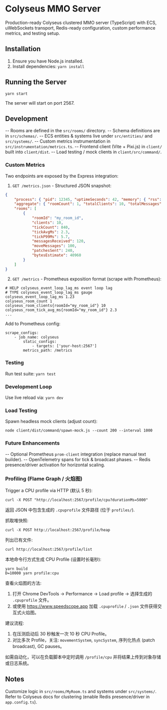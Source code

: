 # Colyseus MMO Server

Production-ready Colyseus clustered MMO server (TypeScript) with ECS, uWebSockets transport, Redis-ready configuration, custom performance metrics, and testing setup.

## Installation

1. Ensure you have Node.js installed.
2. Install dependencies: `yarn install`

## Running the Server

`yarn start`

The server will start on port 2567.

## Development

-- Rooms are defined in the `src/rooms/` directory.
-- Schema definitions are in `src/schemas/`.
-- ECS entities & systems live under `src/entities/` and `src/systems/`.
-- Custom metrics instrumentation in `src/instrumentation/metrics.ts`.
-- Frontend client (Vite + Pixi.js) in `client/` built into `client/dist`.
-- Load testing / mock clients in `client/src/command/`.

### Custom Metrics

Two endpoints are exposed by the Express integration:

1. `GET /metrics.json` - Structured JSON snapshot:
```json
{
	"process": { "pid": 12345, "uptimeSeconds": 42, "memory": { "rss": 12345678 } },
	"aggregate": { "roomCount": 1, "totalClients": 10, "totalMessages": 120, "totalPatches": 240 },
	"rooms": [
		{
			"roomId": "my_room_id",
			"clients": 10,
			"tickCount": 840,
			"tickAvgMs": 2.3,
			"tickP99Ms": 5.7,
			"messagesReceived": 120,
			"moveMessages": 100,
			"patchesSent": 240,
			"bytesEstimate": 40960
		}
	]
}
```

2. `GET /metrics` - Prometheus exposition format (scrape with Prometheus):
```
# HELP colyseus_event_loop_lag_ms event loop lag
# TYPE colyseus_event_loop_lag_ms gauge
colyseus_event_loop_lag_ms 1.23
colyseus_room_count 1
colyseus_room_clients{roomId="my_room_id"} 10
colyseus_room_tick_avg_ms{roomId="my_room_id"} 2.3
...
```

Add to Prometheus config:
```
scrape_configs:
	- job_name: colyseus
		static_configs:
			- targets: ['your-host:2567']
		metrics_path: /metrics
```

### Testing

Run test suite: `yarn test`

### Development Loop

Use live reload via: `yarn dev`

### Load Testing

Spawn headless mock clients (adjust count):
```
node client/dist/command/spawn-mock.js --count 200 --interval 1000
```

### Future Enhancements

-- Optional Prometheus `prom-client` integration (replace manual text builder).
-- OpenTelemetry spans for tick & broadcast phases.
-- Redis presence/driver activation for horizontal scaling.

### Profiling (Flame Graph / 火焰图)

Trigger a CPU profile via HTTP (默认 5 秒):
```
curl -X POST "http://localhost:2567/profile/cpu?durationMs=5000"
```
返回 JSON 中包含生成的 `.cpuprofile` 文件路径 (位于 `profiles/`).

抓取堆快照:
```
curl -X POST http://localhost:2567/profile/heap
```

列出已有文件:
```
curl http://localhost:2567/profile/list
```

本地命令行方式生成 CPU Profile (设置时长毫秒):
```
yarn build
D=10000 yarn profile:cpu
```

查看火焰图的方法:
1. 打开 Chrome DevTools -> Performance -> Load profile -> 选择生成的 `.cpuprofile` 文件。
2. 或使用 https://www.speedscope.app 加载 `.cpuprofile` / `.json` 文件获得交互式火焰图。

建议流程:
1. 在压测启动后 30 秒触发一次 10 秒 CPU Profile。
2. 对比多次 Profile，关注: `movementSystem`, `syncSystem`, 序列化热点 (patch broadcast), GC pauses。

如需自动化，可以在负载脚本中定时调用 `/profile/cpu` 并将结果上传到对象存储或日志系统。

## Notes

Customize logic in `src/rooms/MyRoom.ts` and systems under `src/systems/`.
Refer to Colyseus docs for clustering (enable Redis presence/driver in `app.config.ts`).